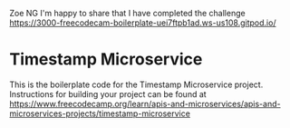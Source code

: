 Zoe NG 
I'm happy to share that I have completed the challenge 
https://3000-freecodecam-boilerplate-uei7ftpb1ad.ws-us108.gitpod.io/




# Timestamp Microservice

This is the boilerplate code for the Timestamp Microservice project. Instructions for building your project can be found at https://www.freecodecamp.org/learn/apis-and-microservices/apis-and-microservices-projects/timestamp-microservice

